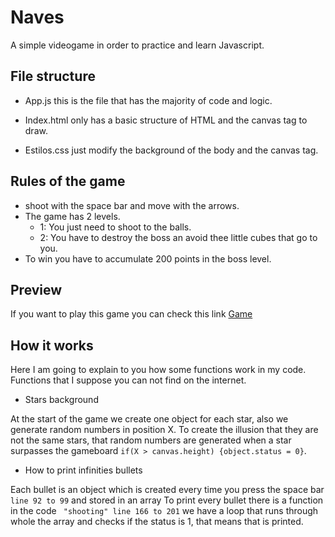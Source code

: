 # Naves

A simple videogame in order to practice and learn Javascript.

## File structure

- App.js this is the file that has the majority of code and logic.

- Index.html only has a basic structure of HTML and the canvas tag to draw.
- Estilos.css just modify the background of the body and the canvas tag.

## Rules of the game

- shoot with the space bar and move with the arrows.
- The game has 2 levels.
   * 1: You just need to shoot to the balls.
   * 2: You have to destroy the boss an avoid thee little cubes that go 
     to you.
- To win you have to accumulate 200 points in the boss level.

## Preview
If you want to play this game you can check this link [Game](https://rogeliosamuel621.github.io/Naves/Index.html)

## How it works
Here I am going to explain to you how some functions work in my code. Functions that I suppose you can not find on the internet.

- Stars background

At the start of the game we create one object for each star, also we generate random numbers in position X. To create the illusion that they are not the same stars, that random numbers are generated when a star surpasses the gameboard ``` if(X > canvas.height) {object.status = 0} ```.

- How to print infinities bullets

Each bullet is an object which is created every time you press the space bar ``` line 92 to 99 ``` and stored in an array To print every bullet there is a function in the code ``` "shooting" line 166 to 201``` we have a loop that runs through whole the array and checks if the status is 1, that means that is printed.